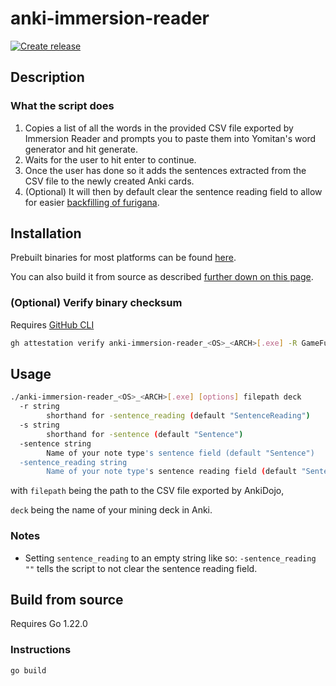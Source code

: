 # anki-immersion-reader

[![Create release](https://github.com/GameFuzzy/anki-immersion-reader/actions/workflows/go.yml/badge.svg)](https://github.com/GameFuzzy/anki-immersion-reader/actions/workflows/go.yml)

## Description

### What the script does

1. Copies a list of all the words in the provided CSV file exported by Immersion Reader and prompts you to paste them into Yomitan's word generator and hit generate.
2. Waits for the user to hit enter to continue.
3. Once the user has done so it adds the sentences extracted from the CSV file to the newly created Anki cards.
4. (Optional) It will then by default clear the sentence reading field to allow for easier [backfilling of furigana](https://arbyste.github.io/jp-mining-note-prerelease/faq/#how-do-i-bulk-generate-furigana-and-pitch-accents).

## Installation

Prebuilt binaries for most platforms can be found [here](https://github.com/GameFuzzy/anki-immersion-reader/releases/latest).

You can also build it from source as described [further down on this page](#build-from-source).

### (Optional) Verify binary checksum

Requires [GitHub CLI](https://cli.github.com)

```sh
gh attestation verify anki-immersion-reader_<OS>_<ARCH>[.exe] -R GameFuzzy/anki-immersion-reader
```

## Usage

```sh
./anki-immersion-reader_<OS>_<ARCH>[.exe] [options] filepath deck
  -r string
        shorthand for -sentence_reading (default "SentenceReading")
  -s string
        shorthand for -sentence (default "Sentence")
  -sentence string
        Name of your note type's sentence field (default "Sentence")
  -sentence_reading string
        Name of your note type's sentence reading field (default "SentenceReading")
```

with `filepath` being the path to the CSV file exported by AnkiDojo,

`deck` being the name of your mining deck in Anki.

### Notes

- Setting `sentence_reading` to an empty string like so: `-sentence_reading ""` tells the script to not clear the sentence reading field.

## Build from source

Requires Go 1.22.0

### Instructions

```sh
go build
```
